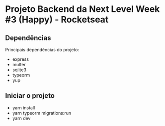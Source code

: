 # Projeto Backend da Next Level Week #3 (Happy) - Rocketseat

## Dependências

Principais dependências do projeto:

- express
- multer
- sqlite3
- typeorm
- yup

## Iniciar o projeto

- yarn install
- yarn typeorm migrations:run
- yarn dev
